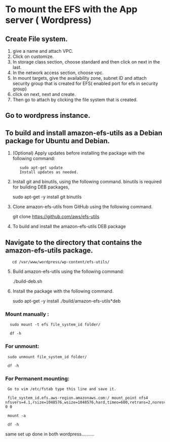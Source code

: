 # To mount the EFS with the App server ( Wordpress)

## Create File system.
1. give a name and attach VPC.
2. Click on customize.
3. In storage class section, choose standard and then click on next in the last.
4. In the network access section, choose vpc.
5. In mount targets, give the availability zone, subnet ID and attach security group that is created for EFS( enabled port for efs in security group)
6. click on next, next and create.
7. Then go to attach by clicking the file system that is created.

## Go to wordpress instance.
## To build and install amazon-efs-utils as a Debian package for Ubuntu and Debian.

 1. (Optional) Apply updates before installing the package with the following command:

           sudo apt-get update
           Install updates as needed.

  2. Install git and binutils, using the following command. binutils is required for building DEB packages,

      sudo apt-get -y install git binutils
        
  3. Clone amazon-efs-utils from GitHub using the following command.

      git clone https://github.com/aws/efs-utils

  4. To build and install the amazon-efs-utils DEB package

## Navigate to the directory that contains the amazon-efs-utils package.

       cd /var/www/wordpress/wp-content/efs-utils/
  
  5. Build amazon-efs-utils using the following command:

        ./build-deb.sh
 
   6. Install the package with the following command.
      
        sudo apt-get -y install ./build/amazon-efs-utils*deb

### Mount manually :
      sudo mount -t efs file_system_id folder/
      
      df -h

### For unmount:
     sudo unmount file_system_id folder/
     
     df -h

### For Permanent mounting:
     Go to vim /etc/fstab type this line and save it.

     file_system_id.efs.aws-region.amazonaws.com:/ mount_point nfs4 nfsvers=4.1,rsize=1048576,wsize=1048576,hard,timeo=600,retrans=2,noresvport,_netdev 0 0

     mount -a
     
     df -h

same set up done in both wordpress..........

 



